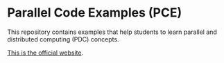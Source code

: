 # Parallel Code Examples (PCE)
This repository contains examples that help students to learn parallel and distributed computing (PDC) concepts. 

[This is the official website](http://javierip.github.io/parallel-code-examples/).


